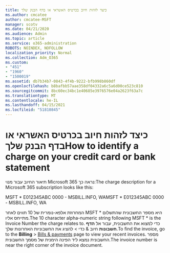 ```yaml
---
title: כיצד לזהות חיוב בכרטיס האשראי או בדף הבנק שלך
ms.author: cmcatee
author: cmcatee-MSFT
manager: scotv
ms.date: 04/21/2020
ms.audience: Admin
ms.topic: article
ms.service: o365-administration
ROBOTS: NOINDEX, NOFOLLOW
localization_priority: Normal
ms.collection: Adm_O365
ms.custom:
- "451"
- "1960"
- "1500019"
ms.assetid: db7b34b7-0843-4f4b-9222-bfb998b860df
ms.openlocfilehash: b8bafbb57aae358df04332a6c5a6d00ce523c810
ms.sourcegitcommit: 8bc60ec34bc1e40685e3976576e04a2623f63a7c
ms.translationtype: MT
ms.contentlocale: he-IL
ms.lasthandoff: 04/15/2021
ms.locfileid: "51810845"
---
```

# <a name="how-to-identify-a-charge-on-your-credit-card-or-bank-statement"></a><span data-ttu-id="37df0-102">כיצד לזהות חיוב בכרטיס האשראי או בדף הבנק שלך</span><span class="sxs-lookup"><span data-stu-id="37df0-102">How to identify a charge on your credit card or bank statement</span></span>

<span data-ttu-id="37df0-103">תיאור החיוב עבור מנוי Microsoft 365 נראה כך:</span><span class="sxs-lookup"><span data-stu-id="37df0-103">The charge description for a Microsoft 365 subscription looks like this:</span></span>
  
<span data-ttu-id="37df0-104">MSFT \* E012345ABC 0000 - MSBILL.INFO, WA</span><span class="sxs-lookup"><span data-stu-id="37df0-104">MSFT \* E012345ABC 0000 - MSBILL.INFO, WA</span></span>
  
<span data-ttu-id="37df0-105">המחרוזת אלפא-נומרית של 10 תווים לאחר MSFT \* היא מספר החשבונית שהתשלום מתייחס אליו.</span><span class="sxs-lookup"><span data-stu-id="37df0-105">The 10 character alpha-numeric string following MSFT \* is the Invoice Number the charge relates to.</span></span> <span data-ttu-id="37df0-106">כדי למצוא את החשבונית, עבור אל **הדף חשבונות** חיוב & כדי \> [](https://go.microsoft.com/fwlink/p/?linkid=848039) להציג את החשבוניות האחרונות שלך.</span><span class="sxs-lookup"><span data-stu-id="37df0-106">To find the invoice, go to the **Billing** \> [Bills & payments](https://go.microsoft.com/fwlink/p/?linkid=848039) page to view your recent invoices.</span></span> <span data-ttu-id="37df0-107">מספר החשבונית נמצא ליד הפינה הימנית של מסמך החשבונית.</span><span class="sxs-lookup"><span data-stu-id="37df0-107">The invoice number is near the right corner of the invoice document.</span></span>